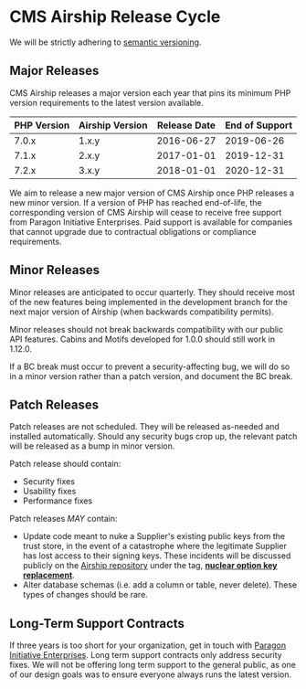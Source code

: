 # CMS Airship Release Cycle

We will be strictly adhering to [semantic versioning](http://semver.org).

## Major Releases

CMS Airship releases a major version each year that pins its minimum PHP
version requirements to the latest version available.

| PHP Version | Airship Version | Release Date | End of Support |
|-------------|-----------------|--------------|----------------|
| 7.0.x       | 1.x.y           | 2016-06-27   | 2019-06-26     |
| 7.1.x       | 2.x.y           | 2017-01-01   | 2019-12-31     |  
| 7.2.x       | 3.x.y           | 2018-01-01   | 2020-12-31     |

We aim to release a new major version of CMS Airship once PHP releases a new
minor version. If a version of PHP has reached end-of-life, the corresponding
version of CMS Airship will cease to receive free support from Paragon
Initiative Enterprises. Paid support is available for companies that cannot
upgrade due to contractual obligations or compliance requirements.

## Minor Releases

Minor releases are anticipated to occur quarterly. They should receive most of
the new features being implemented in the development branch for the next major
version of Airship (when backwards compatibility permits).

Minor releases should not break backwards compatibility with our public API
features. Cabins and Motifs developed for 1.0.0 should still work in 1.12.0.

If a BC break must occur to prevent a security-affecting bug, we will do so in
a minor version rather than a patch version, and document the BC break.

## Patch Releases

Patch releases are not scheduled. They will be released as-needed and installed
automatically. Should any security bugs crop up, the relevant patch will be
released as a bump in minor version.

Patch release should contain:

* Security fixes
* Usability fixes
* Performance fixes

Patch releases *MAY* contain:

* Update code meant to nuke a Supplier's existing public keys from the trust
  store, in the event of a catastrophe where the legitimate Supplier has lost
  access to their signing keys. These incidents will be discussed publicly on
  the [Airship repository](https://github.com/paragonie/airship) under the tag,
  [**nuclear option key replacement**](https://github.com/paragonie/airship/labels/nuclear%20option%20key%20replacement).
* Alter database schemas (i.e. add a column or table, never delete). These
  types of changes should be rare.

## Long-Term Support Contracts

If three years is too short for your organization, get in touch with
[Paragon Initiative Enterprises](https://paragonie.com/contact). Long term 
support contracts only address security fixes. We will not be offering long
term support to the general public, as one of our design goals was to ensure
everyone always runs the latest version.
